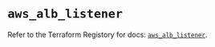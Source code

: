 # `aws_alb_listener`

Refer to the Terraform Registory for docs: [`aws_alb_listener`](https://registry.terraform.io/providers/hashicorp/aws/5.27.0/docs/resources/alb_listener).
